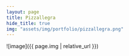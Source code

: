 ```yaml
---
layout: page
title: Pizzallegra
hide_title: true
img: "assets/img/portfolio/pizzallegra.png"
---
```


![image]({{ page.img | relative_url }})
